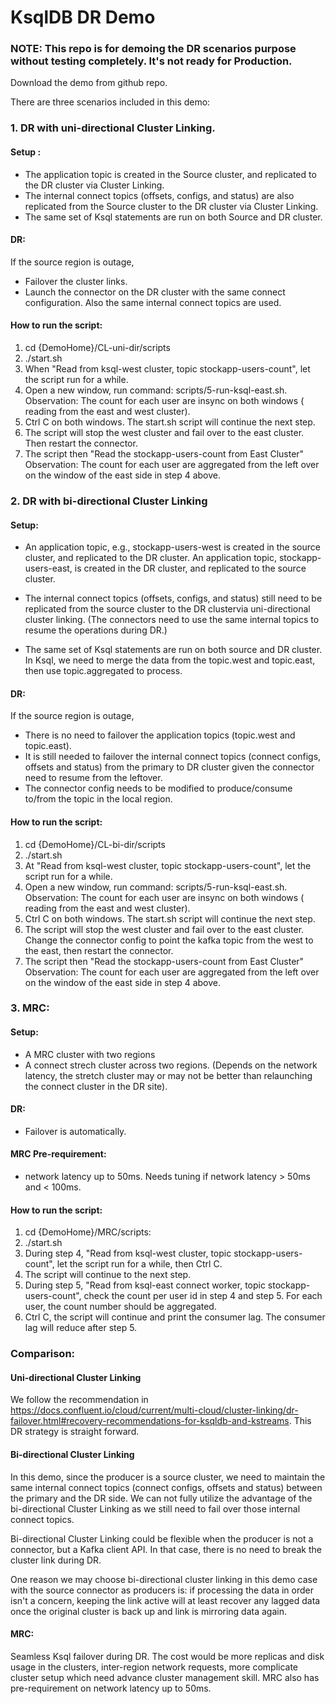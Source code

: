 # KsqlDB DR Demo


### NOTE: This repo is for demoing the DR scenarios purpose without testing completely. It's not ready for Production. 


Download the demo from github repo.

There are three scenarios included in this demo:

### 1. DR with uni-directional Cluster Linking.

#### Setup :
- The application topic is created in the Source cluster, and replicated to the DR cluster via Cluster Linking. 
- The internal connect topics (offsets, configs, and status) are also replicated from the Source cluster to the DR cluster via Cluster Linking. 
- The same set of Ksql statements are run on both Source and DR cluster.

#### DR:
If the source region is outage, 
- Failover the cluster links. 
- Launch the connector on the DR cluster with the same connect configuration. Also the same internal connect topics are used. 

#### How to run the script: 
1. cd {DemoHome}/CL-uni-dir/scripts
2. ./start.sh
3. When "Read from ksql-west cluster, topic stockapp-users-count", let the script run for a while.
4. Open a new window, run command: scripts/5-run-ksql-east.sh.
Observation: 
The count for each user are insync on both windows ( reading from the east and west cluster).
5. Ctrl C on both windows. The start.sh script will continue the next step.
6. The script will stop the west cluster and fail over to the east cluster. Then restart the connector.
7. The script then "Read the stockapp-users-count from East Cluster"
Observation:
The count for each user are aggregated from the left over on the window of the east side in step 4 above. 

### 2. DR with bi-directional Cluster Linking

#### Setup:
- An application topic, e.g., stockapp-users-west is created in the source cluster, and replicated to the DR cluster. 
An application topic, stockapp-users-east, is created in the DR cluster, and replicated to the source cluster. 

- The internal connect topics (offsets, configs, and status) still need to be replicated from the source cluster to the DR clustervia uni-directional cluster linking. (The connectors need to use the same internal topics to resume the operations during DR.)

- The same set of Ksql statements are run on both source and DR cluster. In Ksql, we need to merge the data from the topic.west and topic.east, then use topic.aggregated to process. 

#### DR:
If the source region is outage,
- There is no need to failover the application topics (topic.west and topic.east). 
- It is still needed to failover the internal connect topics (connect configs, offsets and status) from the primary to DR cluster given the connector need to resume from the leftover. 
- The connector config needs to be modified to produce/consume to/from the topic in the local region. 


#### How to run the script:
1. cd {DemoHome}/CL-bi-dir/scripts
2. ./start.sh
3. At "Read from ksql-west cluster, topic stockapp-users-count", let the script run for a while.
4. Open a new window, run command: scripts/5-run-ksql-east.sh.
Observation:
The count for each user are insync on both windows ( reading from the east and west cluster).
5. Ctrl C on both windows. The start.sh script will continue the next step.
6. The script will stop the west cluster and fail over to the east cluster. Change the connector config to point the kafka topic from the west to the east, then restart the connector.
7. The script then "Read the stockapp-users-count from East Cluster"
Observation:
The count for each user are aggregated from the left over on the window of the east side in step 4 above. 

### 3. MRC:

#### Setup:
- A MRC cluster with two regions
- A connect strech cluster across two regions. (Depends on the network latency, the stretch cluster may or may not be better than relaunching the connect cluster in the DR site). 

#### DR:
- Failover is automatically. 

#### MRC Pre-requirement:
- network latency up to 50ms. Needs tuning if network latency  > 50ms and < 100ms.

#### How to run the script:
1. cd {DemoHome}/MRC/scripts:
2. ./start.sh
3. During step 4, "Read from ksql-west cluster, topic stockapp-users-count", let the script run for a while, then Ctrl C.
4. The script will continue to the next step. 
5. During step 5, "Read from ksql-east connect worker, topic stockapp-users-count", check the count per user id in step 4 and step 5. For each user, the count number should be aggregated. 
6. Ctrl C, the script will continue and print the consumer lag. The consumer lag will reduce after step 5.   


### Comparison:

#### Uni-directional Cluster Linking
We follow the recommendation in https://docs.confluent.io/cloud/current/multi-cloud/cluster-linking/dr-failover.html#recovery-recommendations-for-ksqldb-and-kstreams. This DR strategy is straight forward.

#### Bi-directional Cluster Linking
In this demo, since the producer is a source cluster, we need to maintain the same internal connect topics (connect configs, offsets and status) between the primary and the DR side. We can not fully utilize the advantage of the bi-directional Cluster Linking as we still need to fail over those internal connect topics. 

 Bi-directional Cluster Linking could be flexible when the producer is not a connector, but a Kafka client API. In that case, there is no need to break the cluster link during DR. 

 One reason we may choose bi-directional cluster linking in this demo case with the source connector as producers is: if processing the data in order isn't a concern, keeping the link active will at least recover any lagged data once the original cluster is back up and link is mirroring data again.

#### MRC:
Seamless Ksql failover during DR. 
The cost would be more replicas and disk usage in the clusters, inter-region network requests, more complicate cluster setup which need advance cluster management skill. MRC also has pre-requirement on network latency up to 50ms. 

